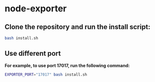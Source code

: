 # node-exporter

## Clone the repository and run the install script:

```bash
bash install.sh
```

## Use different port

**For example, to use port 17017, run the following command:**
```bash
EXPORTER_PORT="17017" bash install.sh
```


